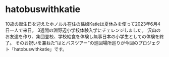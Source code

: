 # hatobuswithkatie
10歳の誕生日を迎えたホノルル在住の孫娘Katieは夏休みを使って2023年6月4日一人で来日。
3週間の淵野辺小学校体験入学にチェレンジしました。
沢山のお友達を作り、集団登校、学校給食を体験し無事日本の小学生としての体験を終了。
そのお祝いを兼ねた”はとバスツアー”の巡回場所巡りが今回のプロジェクト「hatobuswithkatie」です。
